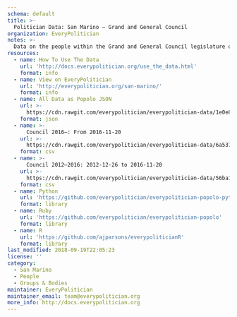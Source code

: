 ```yaml
---
schema: default
title: >-
  Politician Data: San Marino — Grand and General Council
organization: EveryPolitician
notes: >-
  Data on the people within the Grand and General Council legislature of San Marino.
resources:
  - name: How To Use The Data
    url: 'http://docs.everypolitician.org/use_the_data.html'
    format: info
  - name: View on EveryPolitician
    url: 'http://everypolitician.org/san-marino/'
    format: info
  - name: All Data as Popolo JSON
    url: >-
      https://cdn.rawgit.com/everypolitician/everypolitician-data/1e0e8f0dd53247789870934f4affeda0a5fd8f3a/data/San_Marino/Council/ep-popolo-v1.0.json
    format: json
  - name: >-
      Council 2016–: From 2016-11-20
    url: >-
      https://cdn.rawgit.com/everypolitician/everypolitician-data/6a5375a166a346053f934297adacd9961f5b81b0/data/San_Marino/Council/term-2016.csv
    format: csv
  - name: >-
      Council 2012–2016: 2012-12-26 to 2016-11-20
    url: >-
      https://cdn.rawgit.com/everypolitician/everypolitician-data/56ba1464dc64c66d789d8d37ae969f38b8f3847c/data/San_Marino/Council/term-2012.csv
    format: csv
  - name: Python
    url: 'https://github.com/everypolitician/everypolitician-popolo-python'
    format: library
  - name: Ruby
    url: 'https://github.com/everypolitician/everypolitician-popolo'
    format: library
  - name: R
    url: 'https://github.com/ajparsons/everypoliticianR'
    format: library
last_modified: 2018-09-19T22:05:23
license: ''
category:
  - San Marino
  - People
  - Groups & Bodies
maintainer: EveryPolitician
maintainer_email: team@everypolitician.org
more_info: http://docs.everypolitician.org
---
```

